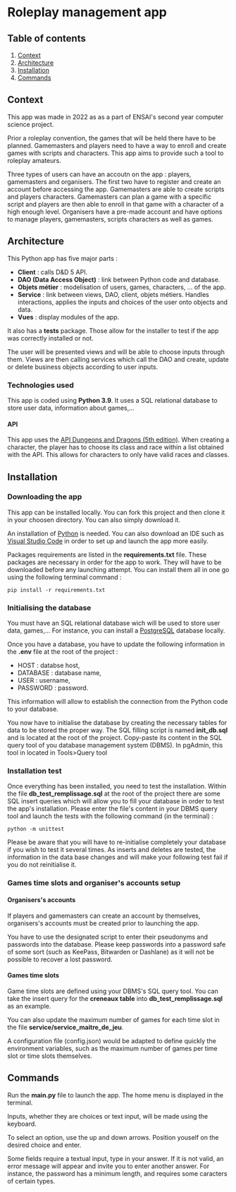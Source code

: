 # Roleplay management app

## Table of contents

1. [Context](#context)
2. [Architecture](#architecture)
3. [Installation](#installation)
4. [Commands](#commands)

## Context<a name="context" />

This app was made in 2022 as as a part of ENSAI's second year computer science project.

Prior a roleplay convention, the games that will be held there have to be planned. Gamemasters and players need to have a way to enroll and create games with scripts and characters.
This app aims to provide such a tool to roleplay amateurs.

Three types of users can have an accoutn on the app : players, gamemasters and organisers. The first two have to register and create an account before accessing the app.
Gamemasters are able to create scripts and players characters. Gamemasters can plan a game with a specific script and players are then able to enroll in that game with a character of a high enough level. Organisers have a pre-made account and have options to manage players, gamemasters, scripts characters as well as games.


## Architecture<a name="architecture" />

This Python app has five major parts :

- **Client** : calls D&D 5 API.
- **DAO (Data Access Object)** : link between Python code and database.
- **Objets métier** : modelisation of users, games, characters, ... of the app.
- **Service** : link between views, DAO, client, objets métiers. Handles interactions, applies the inputs and choices of the user onto objects and data.
- **Vues** : display modules of the app.

It also has a **tests** package. Those allow for the installer to test if the app was correctly installed or not.

The user will be presented views and will be able to choose inputs through them. Views are then calling services which call the DAO and create, update or delete business objects according to user inputs.

### Technologies used

This app is coded using **Python 3.9**. It uses a SQL relational database to store user data, information about games,...

#### API

This app uses the [API Dungeons and Dragons (5th edition)](https://www.dnd5eapi.co/). When creating a character, the player has to choose its class and race within a list obtained with the API. This allows for characters to only have valid races and classes.

## Installation<a name="installation" />
### Downloading the app

This app can be installed locally. You can fork this project and then clone it in your choosen directory. You can also simply download it. 

An installation of [Python](https://www.python.org/downloads/) is needed. You can also download an IDE such as [Visual Studio Code](https://code.visualstudio.com/) in order to set up and launch the app more easily.

Packages requirements are listed in the **requirements.txt** file. These packages are necessary in order for the app to work. They will have to be downloaded before any launching attempt. You can install them all in one go using the following terminal command :

```
pip install -r requirements.txt
```

### Initialising the database

You must have an SQL relational database wich will be used to store user data, games,... For instance, you can install a [PostgreSQL](https://www.enterprisedb.com/downloads/postgres-postgresql-downloads) database locally.

Once you have a database, you have to update the following information in the **.env** file at the root of the project :

- HOST : databse host,
- DATABASE : database name,
- USER : username,
- PASSWORD : password.

This information will allow to establish the connection from the Python code to your database.

You now have to initialise the database by creating the necessary tables for data to be stored the proper way. The SQL filling script is named **init_db.sql** and is located at the root of the project. Copy-paste its content in the SQL query tool of you database management system (DBMS). In pgAdmin, this tool in located in Tools>Query tool

### Installation test

Once everything has been installed, you need to test the installation. Within the file **db_test_remplissage.sql** at the root of the project there are some SQL insert queries which will allow you to fill your database in order to test the app's installation. Please enter the file's content in your DBMS query tool and launch the tests with the following command (in the terminal) :

```
python -m unittest
```
Please be aware that you will have to re-initialise completely your database if you wish to test it several times. As inserts and deletes are tested, the information in the data base changes and will make your following test fail if you do not reinitialise it.


### Games time slots and organiser's accounts setup

#### Organisers's accounts

If players and gamemasters can create an account by themselves, organisers's accounts must be created prior to launching the app.

You have to use the designated script to enter their pseudonyms and passwords into the database. Please keep passwords into a password safe of some sort (such as KeePass, Bitwarden or Dashlane) as it will not be possible to recover a lost password.

#### Games time slots

Game time slots are defined using your DBMS's SQL query tool. You can take the insert query for the **creneaux table** into **db_test_remplissage.sql** as an example.

You can also update the maximum number of games for each time slot in the file **service/service_maitre_de_jeu**.

A configuration file (config.json) would be adapted to define quickly the environment variables, such as the maximum number of games per time slot or time slots themselves.
## Commands<a name="commands" />

Run the **main.py** file to launch the app. The home menu is displayed in the terminal.

Inputs, whether they are choices or text input, will be made using the keyboard.

To select an option, use the up and down arrows. Position youself on the desired choice and enter.

Some fields require a textual input, type in your answer. If it is not valid, an error message will appear and invite you to enter another answer. For instance, the password has a minimum length, and requires some caracters of certain types.

